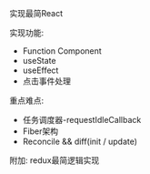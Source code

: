 实现最简React

实现功能:
- Function Component
- useState
- useEffect
- 点击事件处理

重点难点:
- 任务调度器-requestIdleCallback
- Fiber架构
- Reconcile && diff(init / update)

附加: redux最简逻辑实现